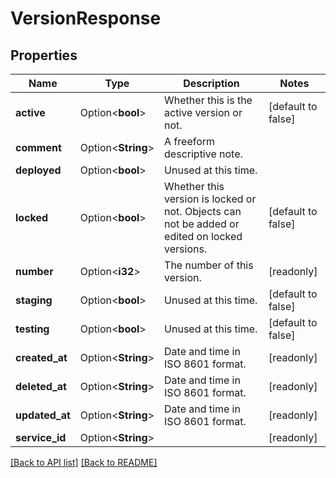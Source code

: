 # VersionResponse

## Properties

Name | Type | Description | Notes
------------ | ------------- | ------------- | -------------
**active** | Option<**bool**> | Whether this is the active version or not. | [default to false]
**comment** | Option<**String**> | A freeform descriptive note. | 
**deployed** | Option<**bool**> | Unused at this time. | 
**locked** | Option<**bool**> | Whether this version is locked or not. Objects can not be added or edited on locked versions. | [default to false]
**number** | Option<**i32**> | The number of this version. | [readonly]
**staging** | Option<**bool**> | Unused at this time. | [default to false]
**testing** | Option<**bool**> | Unused at this time. | [default to false]
**created_at** | Option<**String**> | Date and time in ISO 8601 format. | [readonly]
**deleted_at** | Option<**String**> | Date and time in ISO 8601 format. | [readonly]
**updated_at** | Option<**String**> | Date and time in ISO 8601 format. | [readonly]
**service_id** | Option<**String**> |  | [readonly]

[[Back to API list]](../README.md#documentation-for-api-endpoints) [[Back to README]](../README.md)


